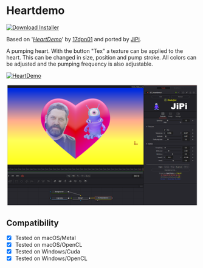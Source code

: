 # Heartdemo
[![Download Installer](https://img.shields.io/static/v1?label=Download&message=Heartdemo-Installer.lua&color=blue)](https://github.com/nmbr73/Shadertoys/releases/download/V1.1/Heartdemo-Installer.lua "Installer")

Based on '_[HeartDemo](https://www.shadertoy.com/view/wttXD7)_' by [17dpn01](https://www.shadertoy.com/user/17dpn01) and ported by [JiPi](../../Site/Profiles/JiPi.md).

A pumping heart. With the button "Tex" a texture can be applied to the heart. This can be changed in size, position and pump stroke. All colors can be adjusted and the pumping frequency is also adjustable.



[![HeartDemo](https://user-images.githubusercontent.com/78935215/205638735-8835a435-f255-4dfc-b222-114267be998f.gif)](Heartdemo.fuse)

[![Thumbnail](Heartdemo_screenshot.png)](https://www.shadertoy.com/view/wttXD7 "View on Shadertoy.com")



## Compatibility
- [x] Tested on macOS/Metal
- [x] Tested on macOS/OpenCL
- [X] Tested on Windows/Cuda
- [X] Tested on Windows/OpenCL
